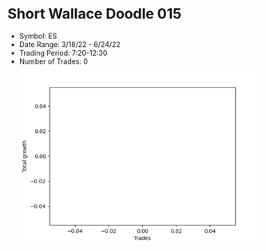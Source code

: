 # Short Wallace Doodle 015 
- Symbol: ES
- Date Range: 3/18/22 - 6/24/22
- Trading Period: 7:20-12:30
- Number of Trades: 0
![Plot](ShortWallaceDoodle015ES.png)


































